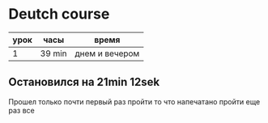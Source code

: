 # Deutch course

| урок | часы   | время          |
| ---- | ------ | -------------- |
| 1    | 39 min | днем и вечером |

## Остановился на 21min 12sek

Прошел только почти первый раз
пройти то что напечатано
пройти еще раз все
